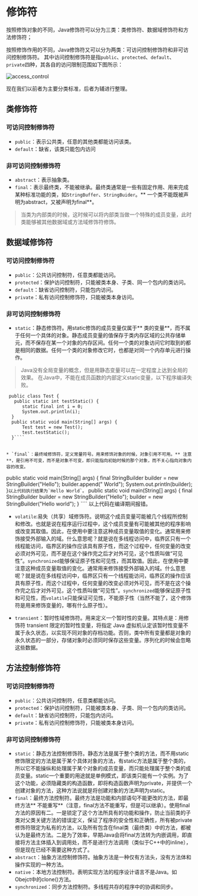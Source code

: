 # 修饰符
<!-- toc -->
<!--tocstop  -->

按照修饰对象的不同，Java修饰符可以分为三类：类修饰符、数据域修饰符和方法修饰符；

按照修饰作用的不同，Java修饰符又可以分为两类：可访问控制修饰符和非可访问控制修饰符。
其中访问控制修饰符是指`public`、`protected`、`default`、`private`四种，其各自的访问限制范围如下图所示：

![access_control](http://ovn0i3kdg.bkt.clouddn.com/access_control.png)

现在我们以前者为主要分类标准，后者为辅进行整理。

## 类修饰符
### 可访问控制修饰符
  * `public`：表示公共类，任意的其他类都能访问该类。
  * `default`：缺省，该类只能包内访问

### 非可访问控制修饰符
  * `abstract`：表示抽象类。
  * `final`：表示最终类，不能被继承。最终类通常是一些有固定作用、用来完成某种标准功能的类，如`StringBuffer`、`StringBuider`。** 一个类不能既被声明为abstract，又被声明为final**。

> 当类为内部类的时候，这时候可以将内部类当做一个特殊的成员变量，此时类能够被其他数据域或方法域修饰符修饰。

## 数据域修饰符
### 可访问控制修饰符
  * `public`：公共访问控制符，任意类都能访问。
  * `protected`：保护访问控制符，只能被类本身、子类、同一个包内的类访问。
  * `default`：缺省访问控制符，只能包内访问。
  * `private`：私有访问控制修饰符，只能被类本身访问。

### 非可访问控制修饰符
  * `static`：静态修饰符。用static修饰的成员变量仅属于** 类的变量**，而不属于任何一个具体的对象。静态成员变量的值保存于类内存区域的公共存储单元，而不保存在某一个对象的内存区间。任何一个类的对象访问它时取到的都是相同的数据。任何一个类的对象修改它时，也都是对同一个内存单元进行操作。
  > Java没有全局变量的概念，但是用静态变量可以在一定程度上达到全局的效果。
  > 在Java中，不能在成员函数的内部定义static变量，以下程序编译失败。
  >
  ````
   public class Test {
     public static int testStatic() {
		static final int i = 0;
		System.out.println(i);
	}
	public static void main(String[] args) {
		Test test = new Test();
		test.testStatic();
	}````


  * `final`：最终域修饰符，定义常量符号。用来修饰对象的时候，对象引用不可用。** 注意**，是引用不可变，而不是对象不可变，即只能指向初始时候的那个对象，而不关心指向对象内容的改变。
  ````
   public static void main(String[] args) {
  	final StringBuilder builder = new StringBuilder("Hello");
  	builder.append(" World");
  	System.out.println(builder);
    }````
    以上代码执行结果为`Hello World`。
    ````
    public static void main(String[] args) {
    	final StringBuilder builder = new StringBuilder("Hello");
    	builder = new StringBuilder("Hello world");
    }  ````
    以上代码在编译期间报错。
  - `volatile`:易失（共享）域修饰符。说明这个成员变量可能被几个线程所控制和修改。也就是说在程序运行过程中，这个成员变量有可能被其他的程序影响或改变其取值。因此，在使用中要注意这种成员变量取值的变化。通常用来修饰接受外部输入的域。什么意思呢？就是说在多线程访问中，临界区只有一个线程能访问，临界区的操作应该具有原子性，而这个过程中，任何变量的改变必须对外可见，而不是在这个操作完之后才对外可见，这个性质叫做“可见性”。`synchronized`能够保证原子性和可见性，而其取值。因此，在使用中要注意这种成员变量取值的变化。通常用来修饰接受外部输入的域。什么意思呢？就是说在多线程访问中，临界区只有一个线程能访问，临界区的操作应该具有原子性，而这个过程中，任何变量的改变必须对外可见，而不是在这个操作完之后才对外可见，这个性质叫做“可见性”。`synchronized`能够保证原子性和可见性，而`volatile`只能保证可见性，不能原子性（当然不能了，这个修饰符是用来修饰变量的，哪有什么原子性）。
  * `transient`：暂时性域修饰符。用来定义一个暂时性的变量。其特点是：用修饰符 transient 限定的暂时性变量，将指定 Java 虚拟机认定该暂时性变量不属于永久状态，以实现不同对象的存档功能。否则，类中所有变量都是对象的永久状态的一部分，存储对象时必须同时保存这些变量。序列化的时候会忽略这些数据。

## 方法控制修饰符
### 可访问控制修饰符
  * `public`：公共访问控制符，任意类都能访问。
  * `protected`：保护访问控制符，只能被类本身、子类、同一个包内的类访问。
  * `default`：缺省访问控制符，只能包内访问。
  * `private`：私有访问控制修饰符，只能被类本身访问。

### 非可访问控制修饰符
  * `static`：静态方法控制修饰符。静态方法是属于整个类的方法，而不用static修饰限定的方法是属于某个具体对象的方法，有static方法是属于整个类的，所以它不能操纵和处理属于某个对象的成员变量，而只能处理属于整个类的成员变量。static一个重要的用途就是单例模式，即该类只能有一个实例。为了这个功能，必须隐藏类的构造函数，即将构造函数声明为private，并提供一个创建对象的方法，这种方法说就是将创建对象的方法声明为static。
  * `final`：最终方法控制符。最终方法是功能和内部语句不能更改的方法，即最终方法** 不能重写**（注意，final方法不能重写，但是可以继承）。使用final方法的原因有二。一是锁定了这个方法所具有的功能和操作，防止当前类的子类对父类关键方法的错误定义，保证了程序的安全性和正确性，所有被private修饰符限定为私有的方法，以及所有包含在final类（最终类）中的方法，都被认为是最终方法。二是为了效率，早期Java会将final方法转为内嵌调用，即直接将方法主体插入到调用处，而不是进行方法调用（类似于C++中的inline），但是现在已经不需要这种方式了。
  * `abstract`：抽象方法控制修饰符。抽象方法是一种仅有方法头，没有方法体和操作实现的一种方法。
  * `native`：本地方法控制符。表明实现方法的程序设计语言不是Java。如Obejct中的clone()方法。
  * `synchronized`：同步方法控制符。多线程共存的程序中的协调和同步。
